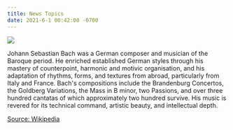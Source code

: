 ```yaml
---
title: News Topics
date: 2021-6-1 00:42:00 -0700
---
```


![](https://cdn.britannica.com/s:250x250,c:crop/61/114461-050-E9206DB5/Johann-Sebastian-Bach-oil-canvas-Elias-Gottlieb-1746.jpg)

Johann Sebastian Bach was a German composer and musician of the Baroque period. He enriched established German styles through his mastery of counterpoint, harmonic and motivic organisation, and his adaptation of rhythms, forms, and textures from abroad, particularly from Italy and France. Bach's compositions include the Brandenburg Concertos, the Goldberg Variations, the Mass in B minor, two Passions, and over three hundred cantatas of which approximately two hundred survive. His music is revered for its technical command, artistic beauty, and intellectual depth.

[Source: Wikipedia](https://en.wikipedia.org/wiki/Johann_Sebastian_Bach)